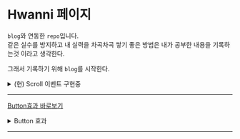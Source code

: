 
# Hwanni 페이지    

`blog`와 연동한 `repo`입니다.  
같은 실수를 방지하고 내 실력을 차곡차곡 쌓기 좋은 방법은 내가 공부한 내용을 기록하는것 이라고 생각한다.

그래서 기록하기 위해 `blog`를 시작한다.

<details>

<summary>(현) Scroll 이벤트 구현중</summary>

#### 작업기간  

5월 20일 ~ ing   

#### 목표
Javascript에 더 많은 비중을 두어 페이지 액션을 나타내고 싶음.  

#### 모델  

[리니지M](https://lineagem.plaync.com/), [텀블러](https://www.tumblr.com/) 사이트에 사용되는 스크롤 이벤트 구현  

#### 리니지 M  

transition: translateY를 이동하는 방식으로 구현  

#### 텀블러  

z-index활용 및 position absolute를 이용하고 클래스 부여하는 방식으로 구현  

## 작업 이슈  

텀블러 형식으로 진행중 현재 클래스 부여가능 그러나 mousewheel시 이벤트가 중첩되서 한번에 동시진행됨. ( 해결 17.05.29 )

</details>  

---

[Button효과 바로보기](awesome-hwan.github.io/Hawnni/Sololearn/CSS(Sass)/Button_Effect/)

<details>

<summary>Button 효과</summary>  

#### 목표  

각 버튼별 CSS속성을 달리함.  
position:absolute 의 활용, 가상요소 ::after를 활용하여 효과를 줌.  
가상클래스:hover, transition을 통한 특정 이벤트 발생시 애니매이션 발생.  

### #기능  


1. 색이 가득 채워지는 효과  

2. 밑줄만 채워지는 효과  

3. 밑줄이 가운데서 갈라지는 효과  


#### 구현 방법   

> 공통  

``  
가상요소를 사용, 가상요소엔 position:absolute 본인엔 position:relative를 사용.  
가상요소가 본인의 위치를 기준으로 효과가 구현됨.  
position:absolute상태에서 top:0, right:0, bottom:0, left:0 사용시 부모의 너비를 가득 채움.  
가상요소의 content:''; 를 하지않으면 가상요소는 보이지 않는다.
``  

> 가득 채워지는 효과  

top:0, right:100%, bottom:0, left:0 를 주어 가상요소가 부모요소의 왼쪽으로 모두 들어가서 숨게된다.  

이때 호버시 right: 0 으로 설정하면 색이 가능 채워진다.  

다음에 부모에 transition을 넣어 애니매이션 효과를 부여한다.  

> 밑줄만 채워지는 효과  

top:97%, right:100%, bottom:0, left:0를 주어서 오른쪽에서는 꽉차고, 위에서부터는 97%만큼 이동하여 밑에 3%정도만 보이게 설정한다.  

호버시 right: 0 으로 설정하면 색이 밑줄만 채워지게 된다.  

다음에 부모에 transition을 넣어 애니매이션 효과를 부여한다.  

> 가운데서 갈라지는 효과  

top:97%, right:50%, bottom:0, left:50% 를 주어 가상요소가 오른쪽, 왼쪽으로 50% 이동하여서 가운데 겹쳐있게된다.  

호버시 right: 0, left: 0 으로 설정하여 밑줄이 가운데서 양옆으로 나오게 된다.  

다음에 부모에 transition을 넣어 애니매이션 효과를 부여한다.

</details>  

---

